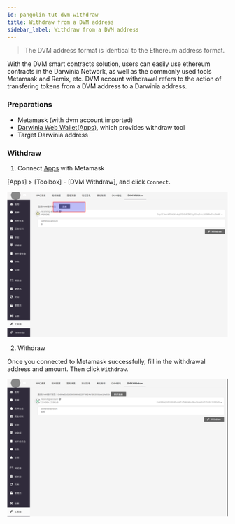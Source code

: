 ```yaml
---
id: pangolin-tut-dvm-withdraw
title: Withdraw from a DVM address
sidebar_label: Withdraw from a DVM address
---
```


> The DVM address format is identical to the Ethereum address format.

With the DVM smart contracts solution, users can easily use ethereum contracts in the Darwinia Network, as well as the commonly used tools Metamask and Remix, etc. DVM account withdrawal refers to the action of transfering tokens from a DVM address to a Darwinia address.

### Preparations

- Metamask (with dvm account imported)
- [Darwinia Web Wallet(Apps)](https://apps.darwinia.network/#/account), which provides withdraw tool
- Target Darwinia address

### Withdraw

1. Connect [Apps](https://apps.darwinia.network/#/account) with Metamask

[Apps] > [Toolbox] - [DVM Withdraw], and click `Connect`.

![connect](assets/pangolin/pangolin-tut-dvm-withdraw-01.png)

2. Withdraw

Once you connected to Metamask successfully, fill in the withdrawal address and amount. Then click `Withdraw`.

![withdraw](assets/pangolin/pangolin-tut-dvm-withdraw-02.png)
